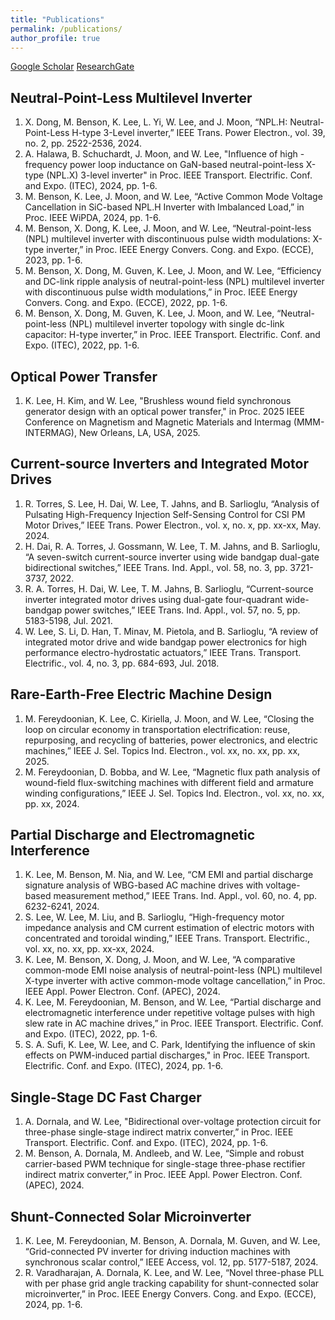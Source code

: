 ```yaml
---
title: "Publications"
permalink: /publications/
author_profile: true
---
```

[Google Scholar](https://scholar.google.com/citations?user=fxzfvXkAAAAJ&hl=en)    [ResearchGate](https://www.researchgate.net/profile/Woongkul-Lee)


Neutral-Point-Less Multilevel Inverter
------
1.	X. Dong, M. Benson, K. Lee, L. Yi, W. Lee, and J. Moon, “NPL.H: Neutral-Point-Less H-type 3-Level inverter,” IEEE Trans. Power Electron., vol. 39, no. 2, pp. 2522-2536, 2024.
2.	A. Halawa, B. Schuchardt, J. Moon, and W. Lee, "Influence of high -frequency power loop inductance on GaN-based neutral-point-less X-type (NPL.X) 3-level inverter" in Proc. IEEE Transport. Electrific. Conf. and Expo. (ITEC), 2024, pp. 1-6.
3.	M. Benson, K. Lee, J. Moon, and W. Lee, “Active Common Mode Voltage Cancellation in SiC-based NPL.H Inverter with Imbalanced Load,” in Proc. IEEE WiPDA, 2024, pp. 1-6.
4.	M. Benson, X. Dong, K. Lee, J. Moon, and W. Lee, “Neutral-point-less (NPL) multilevel inverter with discontinuous pulse width modulations: X-type inverter,” in Proc. IEEE Energy Convers. Cong. and Expo. (ECCE), 2023, pp. 1-6.
5.	M. Benson, X. Dong, M. Guven, K. Lee, J. Moon, and W. Lee, “Efficiency and DC-link ripple analysis of neutral-point-less (NPL) multilevel inverter with discontinuous pulse width modulations,” in Proc. IEEE Energy Convers. Cong. and Expo. (ECCE), 2022, pp. 1-6.
6.	M. Benson, X. Dong, M. Guven, K. Lee, J. Moon, and W. Lee, “Neutral-point-less (NPL) multilevel inverter topology with single dc-link capacitor: H-type inverter,” in Proc. IEEE Transport. Electrific. Conf. and Expo. (ITEC), 2022, pp. 1-6.

Optical Power Transfer
------
1.	K. Lee, H. Kim, and W. Lee, "Brushless wound field synchronous generator design with an optical power transfer," in Proc. 2025 IEEE Conference on Magnetism and Magnetic Materials and Intermag (MMM-INTERMAG), New Orleans, LA, USA, 2025.

Current-source Inverters and Integrated Motor Drives
------
1.	R. Torres, S. Lee, H. Dai, W. Lee, T. Jahns, and B. Sarlioglu, “Analysis of Pulsating High-Frequency Injection Self-Sensing Control for CSI PM Motor Drives,” IEEE Trans. Power Electron., vol. x, no. x, pp. xx-xx, May. 2024.
2.	H. Dai, R. A. Torres, J. Gossmann, W. Lee, T. M. Jahns, and B. Sarlioglu, “A seven-switch current-source inverter using wide bandgap dual-gate bidirectional switches,” IEEE Trans. Ind. Appl., vol. 58, no. 3, pp. 3721-3737, 2022.
3.	R. A. Torres, H. Dai, W. Lee, T. M. Jahns, B. Sarlioglu, “Current-source inverter integrated motor drives using dual-gate four-quadrant wide-bandgap power switches,” IEEE Trans. Ind. Appl., vol. 57, no. 5, pp. 5183-5198, Jul. 2021.
4.	W. Lee, S. Li, D. Han, T. Minav, M. Pietola, and B. Sarlioglu, “A review of integrated motor drive and wide bandgap power electronics for high performance electro-hydrostatic actuators,” IEEE Trans. Transport. Electrific., vol. 4, no. 3, pp. 684-693, Jul. 2018.

Rare-Earth-Free Electric Machine Design
------
1.	M. Fereydoonian, K. Lee, C. Kiriella, J. Moon, and W. Lee, “Closing the loop on circular economy in transportation electrification: reuse, repurposing, and recycling of batteries, power electronics, and electric machines,” IEEE J. Sel. Topics Ind. Electron., vol. xx, no. xx, pp. xx, 2025.
2.	M. Fereydoonian, D. Bobba, and W. Lee, “Magnetic flux path analysis of wound-field flux-switching machines with different field and armature winding configurations,” IEEE J. Sel. Topics Ind. Electron., vol. xx, no. xx, pp. xx, 2024.

Partial Discharge and Electromagnetic Interference
------
1.	K. Lee, M. Benson, M. Nia, and W. Lee, “CM EMI and partial discharge signature analysis of WBG-based AC machine drives with voltage-based measurement method,” IEEE Trans. Ind. Appl., vol. 60, no. 4, pp. 6232-6241, 2024.
2.	S. Lee, W. Lee, M. Liu, and B. Sarlioglu, “High-frequency motor impedance analysis and CM current estimation of electric motors with concentrated and toroidal winding,” IEEE Trans. Transport. Electrific., vol. xx, no. xx, pp. xx-xx, 2024.
3.	K. Lee, M. Benson, X. Dong, J. Moon, and W. Lee, “A comparative common-mode EMI noise analysis of neutral-point-less (NPL) multilevel X-type inverter with active common-mode voltage cancellation,” in Proc. IEEE Appl. Power Electron. Conf. (APEC), 2024.
4.	K. Lee, M. Fereydoonian, M. Benson, and W. Lee, “Partial discharge and electromagnetic interference under repetitive voltage pulses with high slew rate in AC machine drives,” in Proc. IEEE Transport. Electrific. Conf. and Expo. (ITEC), 2022, pp. 1-6.
5.	S. A. Sufi, K. Lee, W. Lee, and C. Park, Identifying the influence of skin effects on PWM-induced partial discharges," in Proc. IEEE Transport. Electrific. Conf. and Expo. (ITEC), 2024, pp. 1-6.
   
Single-Stage DC Fast Charger
------
1.	A. Dornala, and W. Lee, "Bidirectional over-voltage protection circuit for three-phase single-stage indirect matrix converter,” in Proc. IEEE Transport. Electrific. Conf. and Expo. (ITEC), 2024, pp. 1-6.
2.	M. Benson, A. Dornala, M. Andleeb, and W. Lee, “Simple and robust carrier-based PWM technique for single-stage three-phase rectifier indirect matrix converter,” in Proc. IEEE Appl. Power Electron. Conf. (APEC), 2024.

Shunt-Connected Solar Microinverter
------
1.	K. Lee, M. Fereydoonian, M. Benson, A. Dornala, M. Guven, and W. Lee, “Grid-connected PV inverter for driving induction machines with synchronous scalar control,” IEEE Access, vol. 12, pp. 5177-5187, 2024.
2.	R. Varadharajan, A. Dornala, K. Lee, and W. Lee, “Novel three-phase PLL with per phase grid angle tracking capability for shunt-connected solar microinverter,” in Proc. IEEE Energy Convers. Cong. and Expo. (ECCE), 2024, pp. 1-6.

